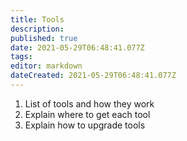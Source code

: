 ```yaml
---
title: Tools
description: 
published: true
date: 2021-05-29T06:48:41.077Z
tags: 
editor: markdown
dateCreated: 2021-05-29T06:48:41.077Z
---
```


1. List of tools and how they work
2. Explain where to get each tool
3. Explain how to upgrade tools